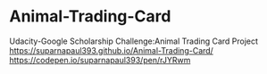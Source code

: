 # Animal-Trading-Card
Udacity-Google Scholarship Challenge:Animal Trading Card Project
https://suparnapaul393.github.io/Animal-Trading-Card/
https://codepen.io/suparnapaul393/pen/rJYRwm
